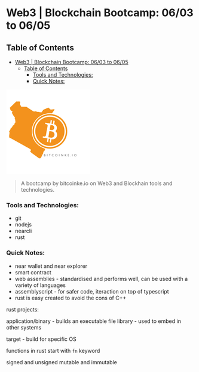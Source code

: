# Web3 | Blockchain Bootcamp: 06/03 to 06/05

<!-- table of content -->
## Table of Contents
- [Web3 | Blockchain Bootcamp: 06/03 to 06/05](#web3--blockchain-bootcamp-0603-to-0605)
  - [Table of Contents](#table-of-contents)
    - [Tools and Technologies:](#tools-and-technologies)
    - [Quick Notes:](#quick-notes)

![bitke logo](./download.png)

>A bootcamp by bitcoinke.io on Web3 and Blockhain tools and technologies.

### Tools and Technologies:

- git
- nodejs
- nearcli
- rust

### Quick Notes:

- near wallet and near explorer
- smart contract
- web assemblies - standardised and performs well, can be used with a variety of languages
- assemblyscript - for safer code, iteraction on top of typescript
- rust is easy created to avoid the cons of C++

rust projects:

application/binary  - builds an executable file
library - used to embed in other systems


target - build for specific OS


functions in rust start with `fn` keyword


signed and unsigned 
mutable and immutable

